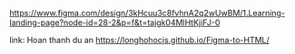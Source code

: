 https://www.figma.com/design/3kHcuu3c8fvhnA2q2wUwBM/1.Learning-landing-page?node-id=28-2&p=f&t=tajgk04MlHtKjiFJ-0

link: Hoan thanh du an https://longhohocjs.github.io/Figma-to-HTML/

